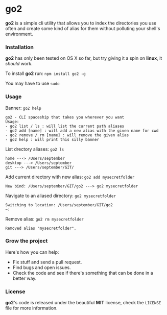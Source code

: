 # go2

**go2** is a simple cli utility that allows you to index the directories you use often and create some kind of alias for them without polluting your shell's environment.

### Installation

**go2** has only been tested on OS X so far, but try giving it a spin on **linux**, it _should_ work.

To install **go2** run: `npm install go2 -g`

You may have to use `sudo`

### Usage

Banner: `go2 help`

	go2 - CLI spaceship that takes you wherever you want
	Usage:
  	- go2 list / ls : will list the current path aliases
  	- go2 add [name] : will add a new alias with the given name for cwd
  	- go2 remove / rm [name] : will remove the given alias
  	- go2 help : will print this silly banner

List drectory aliases: `go2 ls`

	home ---> /Users/september
	desktop ---> /Users/september
	git ---> /Users/september/GIT/

Add current directory with new alias: `go2 add mysecretfolder`
	
	New bind: /Users/september/GIT/go2 ---> go2 mysecretfolder
	
Navigate to an aliased directory: `go2 mysecretfolder`

	Switching to location: /Users/september/GIT/go2
	~:

Remove alias: `go2 rm mysecretfolder`

	Removed alias "mysecretfolder".
	
### Grow the project

Here's how you can help:

* Fix stuff and send a pull request.
* Find bugs and open issues.
* Check the code and see if there's something that can be done in a better way.

### License

**go2**'s code is released under the beautiful **MIT** license, check the `LICENSE` file for more information.